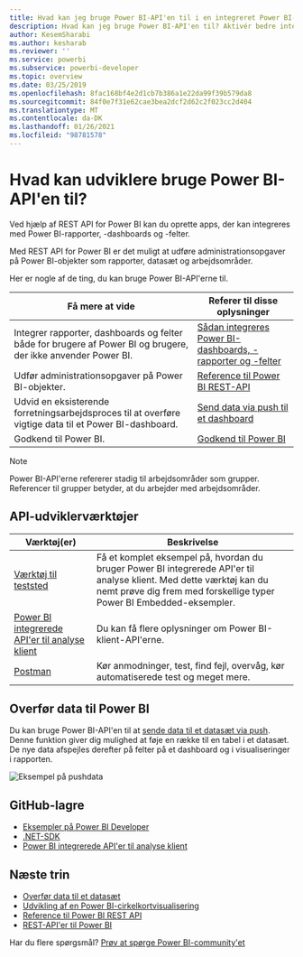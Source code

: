```yaml
---
title: Hvad kan jeg bruge Power BI-API'en til i en integreret Power BI-analyse for at få bedre integreret BI-indsigt?
description: Hvad kan jeg bruge Power BI-API'en til? Aktivér bedre integreret BI-indsigt ved hjælp af Power BI-integreret analyse.
author: KesemSharabi
ms.author: kesharab
ms.reviewer: ''
ms.service: powerbi
ms.subservice: powerbi-developer
ms.topic: overview
ms.date: 03/25/2019
ms.openlocfilehash: 8fac168bf4e2d1cb7b386a1e22da99f39b579da8
ms.sourcegitcommit: 84f0e7f31e62cae3bea2dcf2d62c2f023cc2d404
ms.translationtype: MT
ms.contentlocale: da-DK
ms.lasthandoff: 01/26/2021
ms.locfileid: "98781578"
---
```

# <a name="what-can-developers-do-with-the-power-bi-api"></a>Hvad kan udviklere bruge Power BI-API'en til?

Ved hjælp af REST API for Power BI kan du oprette apps, der kan integreres med Power BI-rapporter, -dashboards og -felter.

Med REST API for Power BI er det muligt at udføre administrationsopgaver på Power BI-objekter som rapporter, datasæt og arbejdsområder.

Her er nogle af de ting, du kan bruge Power BI-API'erne til.

| **Få mere at vide** | **Referer til disse oplysninger** |
|----------------------------------------------------------------------------------|------------------------------------------------------------------------------------|
| Integrer rapporter, dashboards og felter både for brugere af Power BI og brugere, der ikke anvender Power BI. | [Sådan integreres Power BI-dashboards, -rapporter og -felter](../embedded/embed-sample-for-customers.md) |
| Udfør administrationsopgaver på Power BI-objekter. | [Reference til Power BI REST-API](/rest/api/power-bi/) |
| Udvid en eksisterende forretningsarbejdsproces til at overføre vigtige data til et Power BI-dashboard. | [Send data via push til et dashboard](walkthrough-push-data.md) |
| Godkend til Power BI. | [Godkend til Power BI](../embedded/get-azuread-access-token.md) |

> [!NOTE]
> Power BI-API'erne refererer stadig til arbejdsområder som grupper. Referencer til grupper betyder, at du arbejder med arbejdsområder.

## <a name="api-developer-tools"></a>API-udviklerværktøjer

| Værktøj(er) | Beskrivelse |
|---------|-------------|
| [Værktøj til teststed](https://microsoft.github.io/PowerBI-JavaScript/demo) | Få et komplet eksempel på, hvordan du bruger Power BI integrerede API'er til analyse klient. Med dette værktøj kan du nemt prøve dig frem med forskellige typer Power BI Embedded-eksempler. |
| [Power BI integrerede API'er til analyse klient](/javascript/api/overview/powerbi/) | Du kan få flere oplysninger om Power BI-klient-API'erne. |
| [Postman](https://www.getpostman.com/) | Kør anmodninger, test, find fejl, overvåg, kør automatiserede test og meget mere. |

## <a name="push-data-into-power-bi"></a>Overfør data til Power BI

Du kan bruge Power BI-API'en til at [sende data til et datasæt via push](walkthrough-push-data.md). Denne funktion giver dig mulighed at føje en række til en tabel i et datasæt. De nye data afspejles derefter på felter på et dashboard og i visualiseringer i rapporten.

![Eksempel på pushdata](media/overview-of-power-bi-rest-api/powerbi-push-data.png)

## <a name="github-repositories"></a>GitHub-lagre

* [Eksempler på Power BI Developer](https://github.com/Microsoft/PowerBI-Developer-Samples)
* [.NET-SDK](https://github.com/Microsoft/PowerBI-CSharp)
* [Power BI integrerede API'er til analyse klient](/javascript/api/overview/powerbi/)

## <a name="next-steps"></a>Næste trin

* [Overfør data til et datasæt](walkthrough-push-data.md)
* [Udvikling af en Power BI-cirkelkortvisualisering](../visuals/develop-circle-card.md)
* [Reference til Power BI REST API](rest-api-reference.md)
* [REST-API'er til Power BI](/rest/api/power-bi/)

Har du flere spørgsmål? [Prøv at spørge Power BI-community'et](https://community.powerbi.com/)